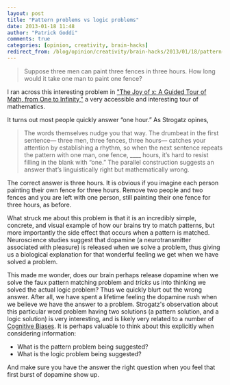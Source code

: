 ```yaml
---
layout: post
title: "Pattern problems vs logic problems"
date: 2013-01-18 11:48
author: "Patrick Goddi"
comments: true
categories: [opinion, creativity, brain-hacks]
redirect_from: /blog/opinion/creativity/brain-hacks/2013/01/18/pattern-problems-vs-logic-problems
---
```

> Suppose three men can paint three fences in three hours. How long would it take one man to paint one fence? 

I ran across this interesting problem in ["The Joy of x: A Guided Tour of Math, from One to Infinity,"](http://www.amazon.com/The-Joy-Guided-Infinity-ebook/dp/B006R8PL7G/ref=tmm_kin_title_0) a very accessible and interesting tour of mathematics. 

It turns out most people quickly answer “one hour.”  As Strogatz opines, 

> The words themselves nudge you that way. The drumbeat in the first sentence— three men, three fences, three hours— catches your attention by establishing a rhythm, so when the next sentence repeats the pattern with one man, one fence, ____ hours, it’s hard to resist filling in the blank with “one.” The parallel construction suggests an answer that’s linguistically right but mathematically wrong. 

The correct answer is three hours. It is obvious if you imagine each person painting their own fence for three hours. Remove two people and two fences and you are left with one person, still painting their one fence for three hours, as before.  

What struck me about this problem is that it is an incredibly simple, concrete, and visual example of how our brains try to match patterns, but more importantly the side effect that occurs when a pattern is matched. Neuroscience studies suggest that dopamine (a neurotransmitter associated with pleasure) is released when we solve a problem, thus giving us a biological explanation for that wonderful feeling we get when we have solved a problem. 

This made me wonder, does our brain perhaps release dopamine when we solve the faux pattern matching problem and *tricks* us into thinking we solved the actual logic problem? Thus we quickly blurt out the wrong answer.  After all, we have spent a lifetime feeling the dopamine rush when we believe we have the answer to a problem. Strogatz's observation about this particular word problem having two solutions (a pattern solution, and a logic solution) is very interesting, and is likely very related to a number of [Cognitive Biases](http://en.wikipedia.org/wiki/List_of_biases_in_judgment_and_decision_making). It is perhaps valuable to think about this explicitly when considering information: 

* What is the pattern problem being suggested? 
* What is the logic problem being suggested?

And make sure you have the answer the right question when you feel that first burst of dopamine show up.
